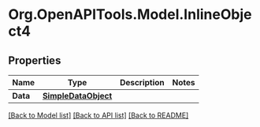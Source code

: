 # Org.OpenAPITools.Model.InlineObject4

## Properties

Name | Type | Description | Notes
------------ | ------------- | ------------- | -------------
**Data** | [**SimpleDataObject**](SimpleDataObject.md) |  | 

[[Back to Model list]](../README.md#documentation-for-models) [[Back to API list]](../README.md#documentation-for-api-endpoints) [[Back to README]](../README.md)


